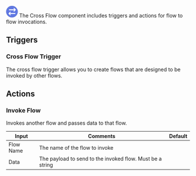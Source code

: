 ![Cross Flow](./assets/cross-flow.png#connector-icon)
The Cross Flow component includes triggers and actions for flow to flow invocations.

## Triggers

### Cross Flow Trigger

The cross flow trigger allows you to create flows that are designed to be invoked by other flows.

## Actions

### Invoke Flow

Invokes another flow and passes data to that flow.

| Input     | Comments                                                  | Default |
| --------- | --------------------------------------------------------- | ------- |
| Flow Name | The name of the flow to invoke                            |         |
| Data      | The payload to send to the invoked flow. Must be a string |         |
